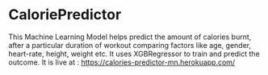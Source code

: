 # CaloriePredictor

This Machine Learning Model helps predict the amount of calories burnt, after a particular duration of workout comparing factors like age, gender, heart-rate, height, weight etc.
It uses XGBRegressor to train and predict the outcome.
It is live at : https://calories-predictor-mn.herokuapp.com/
